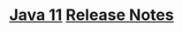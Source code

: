 # [Java 11](https://docs.oracle.com/en/java/javase/11/index.html) [Release Notes](https://www.oracle.com/technetwork/java/javase/11-relnotes-5012447.html)
